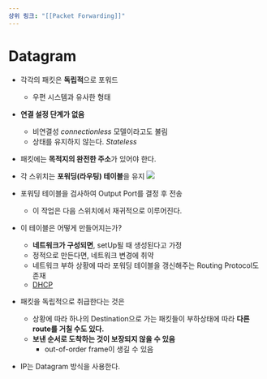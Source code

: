 ```yaml
---
상위 링크: "[[Packet Forwarding]]"
---
```

# Datagram
- 각각의 패킷은 **독립적**으로 포워드
    - 우편 시스템과 유사한 형태
- **연결 설정 단계가 없음**
    - 비연결성 _connectionless_ 모델이라고도 불림
    - 상태를 유지하지 않는다. _Stateless_
- 패킷에는 **목적지의 완전한 주소**가 있어야 한다.
- 각 스위치는 **포워딩(라우팅) 테이블**을 유지
![](https://i.imgur.com/0tyjjKu.png)

- 포워딩 테이블을 검사하여 Output Port를 결정 후 전송
    - 이 작업은 다음 스위치에서 재귀적으로 이루어진다.
- 이 테이블은 어떻게 만들어지는가?
    - **네트워크가 구성되면**, setUp될 때 생성된다고 가정
    - 정적으로 만든다면, 네트워크 변경에 취약
    - 네트워크 부하 상황에 따라 포워딩 테이블을 갱신해주는 Routing Protocol도 존재
    - [DHCP](../IP/DHCP.md)
- 패킷을 독립적으로 취급한다는 것은
    - 상황에 따라 하나의 Destination으로 가는 패킷들이 부하상태에 따라 **다른 route를 거칠 수도 있다.**
    - **보낸 순서로 도착하는 것이 보장되지 않을 수 있음**
        - out-of-order frame이 생길 수 있음
- IP는 Datagram 방식을 사용한다.